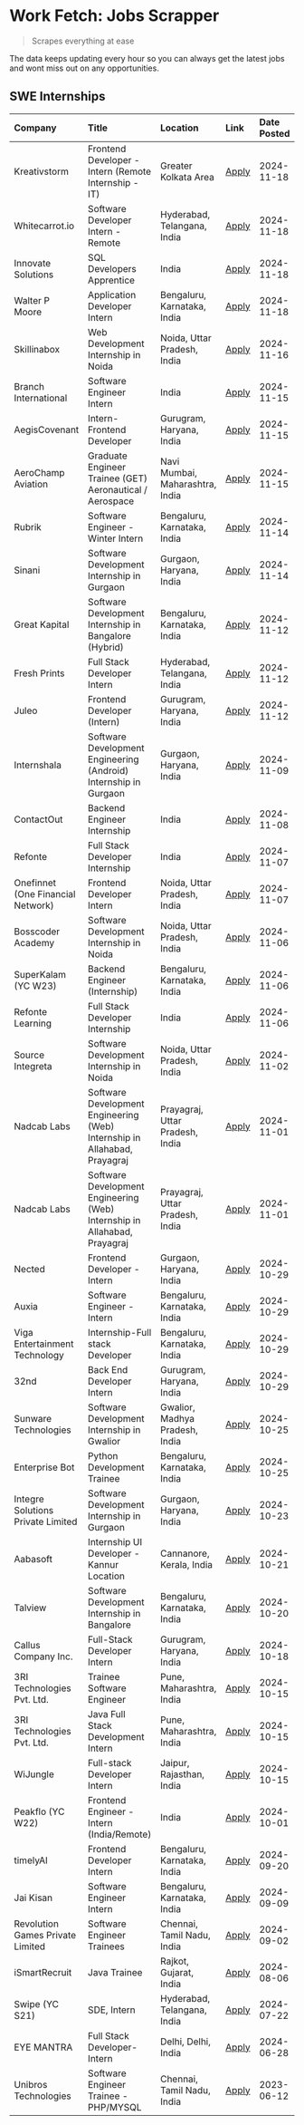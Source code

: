 # Work Fetch: Jobs Scrapper
> Scrapes everything at ease

The data keeps updating every hour so you can always get the latest jobs and wont miss out on any opportunities.

## SWE Internships
<!--START_SECTION:workfetch-->
| Company                           | Title                                                                     | Location                        | Link                                                                                                                                                                                                                                            | Date Posted   |
|:----------------------------------|:--------------------------------------------------------------------------|:--------------------------------|:------------------------------------------------------------------------------------------------------------------------------------------------------------------------------------------------------------------------------------------------|:--------------|
| Kreativstorm                      | Frontend Developer - Intern (Remote Internship - IT)                      | Greater Kolkata Area            | [Apply](https://in.linkedin.com/jobs/view/frontend-developer-intern-remote-internship-it-at-kreativstorm-4079519905?position=20&pageNum=0&refId=o7s6dIbAbUSFYqXrQQxcJg%3D%3D&trackingId=tfajlbnrBLDs%2F3raiWTHdg%3D%3D)                         | 2024-11-18    |
| Whitecarrot.io                    | Software Developer Intern - Remote                                        | Hyderabad, Telangana, India     | [Apply](https://in.linkedin.com/jobs/view/software-developer-intern-remote-at-whitecarrot-io-4079334280?position=22&pageNum=0&refId=o7s6dIbAbUSFYqXrQQxcJg%3D%3D&trackingId=fNV48LYxvCJVEmlrnXnRSA%3D%3D)                                       | 2024-11-18    |
| Innovate Solutions                | SQL Developers Apprentice                                                 | India                           | [Apply](https://in.linkedin.com/jobs/view/sql-developers-apprentice-at-innovate-solutions-4079309331?position=41&pageNum=0&refId=o7s6dIbAbUSFYqXrQQxcJg%3D%3D&trackingId=lw9%2BBJOxGKc4iQZs4%2Byhdg%3D%3D)                                      | 2024-11-18    |
| Walter P Moore                    | Application Developer Intern                                              | Bengaluru, Karnataka, India     | [Apply](https://in.linkedin.com/jobs/view/application-developer-intern-at-walter-p-moore-4077126811?position=44&pageNum=0&refId=o7s6dIbAbUSFYqXrQQxcJg%3D%3D&trackingId=fmUeimO3cqq6aaGz5bB5rg%3D%3D)                                           | 2024-11-18    |
| Skillinabox                       | Web Development Internship in Noida                                       | Noida, Uttar Pradesh, India     | [Apply](https://in.linkedin.com/jobs/view/web-development-internship-in-noida-at-skillinabox-4077783016?position=30&pageNum=0&refId=o7s6dIbAbUSFYqXrQQxcJg%3D%3D&trackingId=mOrZi7uyYQkZUQ4Qsf%2BWFg%3D%3D)                                     | 2024-11-16    |
| Branch International              | Software Engineer Intern                                                  | India                           | [Apply](https://in.linkedin.com/jobs/view/software-engineer-intern-at-branch-international-4054425650?position=38&pageNum=0&refId=o7s6dIbAbUSFYqXrQQxcJg%3D%3D&trackingId=ITqGmw7xNokeWFu7fwS8sg%3D%3D)                                         | 2024-11-15    |
| AegisCovenant                     | Intern- Frontend Developer                                                | Gurugram, Haryana, India        | [Apply](https://in.linkedin.com/jobs/view/intern-frontend-developer-at-aegiscovenant-4077391475?position=39&pageNum=0&refId=o7s6dIbAbUSFYqXrQQxcJg%3D%3D&trackingId=jrDATajAO%2BOaOum3bG9Dtw%3D%3D)                                             | 2024-11-15    |
| AeroChamp Aviation                | Graduate Engineer Trainee (GET) Aeronautical / Aerospace                  | Navi Mumbai, Maharashtra, India | [Apply](https://in.linkedin.com/jobs/view/graduate-engineer-trainee-get-aeronautical-aerospace-at-aerochamp-aviation-4075807848?position=52&pageNum=0&refId=o7s6dIbAbUSFYqXrQQxcJg%3D%3D&trackingId=ruWWhgrIYzdsPI33ITRmvQ%3D%3D)               | 2024-11-15    |
| Rubrik                            | Software Engineer - Winter Intern                                         | Bengaluru, Karnataka, India     | [Apply](https://in.linkedin.com/jobs/view/software-engineer-winter-intern-at-rubrik-4006567784?position=15&pageNum=0&refId=o7s6dIbAbUSFYqXrQQxcJg%3D%3D&trackingId=cWjA9O1XuoVB4w0OFeadNQ%3D%3D)                                                | 2024-11-14    |
| Sinani                            | Software Development Internship in Gurgaon                                | Gurgaon, Haryana, India         | [Apply](https://in.linkedin.com/jobs/view/software-development-internship-in-gurgaon-at-sinani-4075922787?position=23&pageNum=0&refId=o7s6dIbAbUSFYqXrQQxcJg%3D%3D&trackingId=E37MFY%2BpmEC5IOKhZSSw6g%3D%3D)                                   | 2024-11-14    |
| Great Kapital                     | Software Development Internship in Bangalore (Hybrid)                     | Bengaluru, Karnataka, India     | [Apply](https://in.linkedin.com/jobs/view/software-development-internship-in-bangalore-hybrid-at-great-kapital-4074322094?position=24&pageNum=0&refId=o7s6dIbAbUSFYqXrQQxcJg%3D%3D&trackingId=12g61tbfVPN8YqlrQk%2BD1Q%3D%3D)                   | 2024-11-12    |
| Fresh Prints                      | Full Stack Developer Intern                                               | Hyderabad, Telangana, India     | [Apply](https://in.linkedin.com/jobs/view/full-stack-developer-intern-at-fresh-prints-4074759619?position=31&pageNum=0&refId=o7s6dIbAbUSFYqXrQQxcJg%3D%3D&trackingId=kGoDGI6A9zXpmDO5IfwC%2FQ%3D%3D)                                            | 2024-11-12    |
| Juleo                             | Frontend Developer (Intern)                                               | Gurugram, Haryana, India        | [Apply](https://in.linkedin.com/jobs/view/frontend-developer-intern-at-juleo-4072443159?position=49&pageNum=0&refId=o7s6dIbAbUSFYqXrQQxcJg%3D%3D&trackingId=N29aICin8%2B%2BT23WAZvCWKw%3D%3D)                                                   | 2024-11-12    |
| Internshala                       | Software Development Engineering (Android) Internship in Gurgaon          | Gurgaon, Haryana, India         | [Apply](https://in.linkedin.com/jobs/view/software-development-engineering-android-internship-in-gurgaon-at-internshala-4072320460?position=9&pageNum=0&refId=o7s6dIbAbUSFYqXrQQxcJg%3D%3D&trackingId=BnvBrpY28IApgdwJy8YWyQ%3D%3D)             | 2024-11-09    |
| ContactOut                        | Backend Engineer Internship                                               | India                           | [Apply](https://in.linkedin.com/jobs/view/backend-engineer-internship-at-contactout-4072113426?position=50&pageNum=0&refId=o7s6dIbAbUSFYqXrQQxcJg%3D%3D&trackingId=JLOAZH3x016kvOpy3ZSlDA%3D%3D)                                                | 2024-11-08    |
| Refonte                           | Full Stack Developer Internship                                           | India                           | [Apply](https://in.linkedin.com/jobs/view/full-stack-developer-internship-at-refonte-4071576773?position=42&pageNum=0&refId=o7s6dIbAbUSFYqXrQQxcJg%3D%3D&trackingId=HiPmReuAqg1FdNlIBk76UQ%3D%3D)                                               | 2024-11-07    |
| Onefinnet (One Financial Network) | Frontend Developer Intern                                                 | Noida, Uttar Pradesh, India     | [Apply](https://in.linkedin.com/jobs/view/frontend-developer-intern-at-onefinnet-one-financial-network-4067260672?position=54&pageNum=0&refId=o7s6dIbAbUSFYqXrQQxcJg%3D%3D&trackingId=xEKwriXwrmssD1UMoqj5AA%3D%3D)                             | 2024-11-07    |
| Bosscoder Academy                 | Software Development Internship in Noida                                  | Noida, Uttar Pradesh, India     | [Apply](https://in.linkedin.com/jobs/view/software-development-internship-in-noida-at-bosscoder-academy-4070090866?position=11&pageNum=0&refId=o7s6dIbAbUSFYqXrQQxcJg%3D%3D&trackingId=CyaHL40AKHD57O2zHCZjSA%3D%3D)                            | 2024-11-06    |
| SuperKalam (YC W23)               | Backend Engineer (Internship)                                             | Bengaluru, Karnataka, India     | [Apply](https://in.linkedin.com/jobs/view/backend-engineer-internship-at-superkalam-yc-w23-4069134451?position=28&pageNum=0&refId=o7s6dIbAbUSFYqXrQQxcJg%3D%3D&trackingId=tYEoWXphRoHZ0RI4sQDUWg%3D%3D)                                         | 2024-11-06    |
| Refonte Learning                  | Full Stack Developer Internship                                           | India                           | [Apply](https://in.linkedin.com/jobs/view/full-stack-developer-internship-at-refonte-learning-4070516081?position=36&pageNum=0&refId=o7s6dIbAbUSFYqXrQQxcJg%3D%3D&trackingId=ZoqSEASiVPAgbXnK1KrxuQ%3D%3D)                                      | 2024-11-06    |
| Source Integreta                  | Software Development Internship in Noida                                  | Noida, Uttar Pradesh, India     | [Apply](https://in.linkedin.com/jobs/view/software-development-internship-in-noida-at-source-integreta-4066120527?position=13&pageNum=0&refId=o7s6dIbAbUSFYqXrQQxcJg%3D%3D&trackingId=Hahq8ql88VjlBGyN3dXtVQ%3D%3D)                             | 2024-11-02    |
| Nadcab Labs                       | Software Development Engineering (Web) Internship in Allahabad, Prayagraj | Prayagraj, Uttar Pradesh, India | [Apply](https://in.linkedin.com/jobs/view/software-development-engineering-web-internship-in-allahabad-prayagraj-at-nadcab-labs-4064940107?position=2&pageNum=0&refId=o7s6dIbAbUSFYqXrQQxcJg%3D%3D&trackingId=%2BA29qwJTEQMba7dnp9s%2FiQ%3D%3D) | 2024-11-01    |
| Nadcab Labs                       | Software Development Engineering (Web) Internship in Allahabad, Prayagraj | Prayagraj, Uttar Pradesh, India | [Apply](https://in.linkedin.com/jobs/view/software-development-engineering-web-internship-in-allahabad-prayagraj-at-nadcab-labs-4064934919?position=3&pageNum=0&refId=o7s6dIbAbUSFYqXrQQxcJg%3D%3D&trackingId=J4lrH7VxwVTPaaXdlC0VIw%3D%3D)     | 2024-11-01    |
| Nected                            | Frontend Developer - Intern                                               | Gurgaon, Haryana, India         | [Apply](https://in.linkedin.com/jobs/view/frontend-developer-intern-at-nected-4060911002?position=6&pageNum=0&refId=o7s6dIbAbUSFYqXrQQxcJg%3D%3D&trackingId=88gY6Qbszsl6URctWBPZkQ%3D%3D)                                                       | 2024-10-29    |
| Auxia                             | Software Engineer - Intern                                                | Bengaluru, Karnataka, India     | [Apply](https://in.linkedin.com/jobs/view/software-engineer-intern-at-auxia-4060904544?position=17&pageNum=0&refId=o7s6dIbAbUSFYqXrQQxcJg%3D%3D&trackingId=LTDxvRVWLITOD477pcELIA%3D%3D)                                                        | 2024-10-29    |
| Viga Entertainment Technology     | Internship-Full stack Developer                                           | Bengaluru, Karnataka, India     | [Apply](https://in.linkedin.com/jobs/view/internship-full-stack-developer-at-viga-entertainment-technology-4061962911?position=32&pageNum=0&refId=o7s6dIbAbUSFYqXrQQxcJg%3D%3D&trackingId=gq3TaPPnywPC5GGw2hdA%2Bg%3D%3D)                       | 2024-10-29    |
| 32nd                              | Back End Developer Intern                                                 | Gurugram, Haryana, India        | [Apply](https://in.linkedin.com/jobs/view/back-end-developer-intern-at-32nd-4062280105?position=40&pageNum=0&refId=o7s6dIbAbUSFYqXrQQxcJg%3D%3D&trackingId=MWsJkJJBOo%2B2X9%2FmeT%2BnZQ%3D%3D)                                                  | 2024-10-29    |
| Sunware Technologies              | Software Development Internship in Gwalior                                | Gwalior, Madhya Pradesh, India  | [Apply](https://in.linkedin.com/jobs/view/software-development-internship-in-gwalior-at-sunware-technologies-4059018500?position=14&pageNum=0&refId=o7s6dIbAbUSFYqXrQQxcJg%3D%3D&trackingId=UR4dE%2Fu5KlIWjYDjNt6gmQ%3D%3D)                     | 2024-10-25    |
| Enterprise Bot                    | Python Development Trainee                                                | Bengaluru, Karnataka, India     | [Apply](https://in.linkedin.com/jobs/view/python-development-trainee-at-enterprise-bot-4059097615?position=27&pageNum=0&refId=o7s6dIbAbUSFYqXrQQxcJg%3D%3D&trackingId=%2FoK%2FRmEga%2FiCPSCAbqahFg%3D%3D)                                       | 2024-10-25    |
| Integre Solutions Private Limited | Software Development Internship in Gurgaon                                | Gurgaon, Haryana, India         | [Apply](https://in.linkedin.com/jobs/view/software-development-internship-in-gurgaon-at-integre-solutions-private-limited-4056951853?position=8&pageNum=0&refId=o7s6dIbAbUSFYqXrQQxcJg%3D%3D&trackingId=5PlmPwcS30FsGaz3lFQklw%3D%3D)           | 2024-10-23    |
| Aabasoft                          | Internship UI Developer - Kannur Location                                 | Cannanore, Kerala, India        | [Apply](https://in.linkedin.com/jobs/view/internship-ui-developer-kannur-location-at-aabasoft-4055898437?position=19&pageNum=0&refId=o7s6dIbAbUSFYqXrQQxcJg%3D%3D&trackingId=Pth5vpAt6zfQJHEqBK6gRQ%3D%3D)                                      | 2024-10-21    |
| Talview                           | Software Development Internship in Bangalore                              | Bengaluru, Karnataka, India     | [Apply](https://in.linkedin.com/jobs/view/software-development-internship-in-bangalore-at-talview-4055420944?position=4&pageNum=0&refId=o7s6dIbAbUSFYqXrQQxcJg%3D%3D&trackingId=u6wvXsqIFRir6XctrPLNBw%3D%3D)                                   | 2024-10-20    |
| Callus Company Inc.               | Full-Stack Developer Intern                                               | Gurugram, Haryana, India        | [Apply](https://in.linkedin.com/jobs/view/full-stack-developer-intern-at-callus-company-inc-4052948592?position=29&pageNum=0&refId=o7s6dIbAbUSFYqXrQQxcJg%3D%3D&trackingId=4EAxAWlykhrINGDPBn9%2F3g%3D%3D)                                      | 2024-10-18    |
| 3RI Technologies Pvt. Ltd.        | Trainee Software Engineer                                                 | Pune, Maharashtra, India        | [Apply](https://in.linkedin.com/jobs/view/trainee-software-engineer-at-3ri-technologies-pvt-ltd-4048233384?position=45&pageNum=0&refId=o7s6dIbAbUSFYqXrQQxcJg%3D%3D&trackingId=veMC0VBvhy5t8EPakxx3wQ%3D%3D)                                    | 2024-10-15    |
| 3RI Technologies Pvt. Ltd.        | Java Full Stack Development Intern                                        | Pune, Maharashtra, India        | [Apply](https://in.linkedin.com/jobs/view/java-full-stack-development-intern-at-3ri-technologies-pvt-ltd-4048231995?position=47&pageNum=0&refId=o7s6dIbAbUSFYqXrQQxcJg%3D%3D&trackingId=SvZZoKG4sSMi0PB7eRxlIA%3D%3D)                           | 2024-10-15    |
| WiJungle                          | Full-stack Developer Intern                                               | Jaipur, Rajasthan, India        | [Apply](https://in.linkedin.com/jobs/view/full-stack-developer-intern-at-wijungle-4048227759?position=53&pageNum=0&refId=o7s6dIbAbUSFYqXrQQxcJg%3D%3D&trackingId=%2BscQs%2BTF3HBLFSM8GojA1g%3D%3D)                                              | 2024-10-15    |
| Peakflo (YC W22)                  | Frontend Engineer - Intern (India/Remote)                                 | India                           | [Apply](https://in.linkedin.com/jobs/view/frontend-engineer-intern-india-remote-at-peakflo-yc-w22-4037729755?position=7&pageNum=0&refId=o7s6dIbAbUSFYqXrQQxcJg%3D%3D&trackingId=jLgpS4cPiGk1n5F8MEXcNw%3D%3D)                                   | 2024-10-01    |
| timelyAI                          | Frontend Developer Intern                                                 | Bengaluru, Karnataka, India     | [Apply](https://in.linkedin.com/jobs/view/frontend-developer-intern-at-timelyai-4030925040?position=10&pageNum=0&refId=o7s6dIbAbUSFYqXrQQxcJg%3D%3D&trackingId=303a0MhT6hZiE7%2BsMdhEtA%3D%3D)                                                  | 2024-09-20    |
| Jai Kisan                         | Software Engineer Intern                                                  | Bengaluru, Karnataka, India     | [Apply](https://in.linkedin.com/jobs/view/software-engineer-intern-at-jai-kisan-4024075360?position=35&pageNum=0&refId=o7s6dIbAbUSFYqXrQQxcJg%3D%3D&trackingId=TSmeuE0sAaAtygs9sttxYg%3D%3D)                                                    | 2024-09-09    |
| Revolution Games Private Limited  | Software Engineer Trainees                                                | Chennai, Tamil Nadu, India      | [Apply](https://in.linkedin.com/jobs/view/software-engineer-trainees-at-revolution-games-private-limited-4015912927?position=33&pageNum=0&refId=o7s6dIbAbUSFYqXrQQxcJg%3D%3D&trackingId=FAcq6fcyNEN43mnviM2RVQ%3D%3D)                           | 2024-09-02    |
| iSmartRecruit                     | Java Trainee                                                              | Rajkot, Gujarat, India          | [Apply](https://in.linkedin.com/jobs/view/java-trainee-at-ismartrecruit-3992301825?position=37&pageNum=0&refId=o7s6dIbAbUSFYqXrQQxcJg%3D%3D&trackingId=CuhbYm6JbG6JIXFTdAWJDg%3D%3D)                                                            | 2024-08-06    |
| Swipe (YC S21)                    | SDE, Intern                                                               | Hyderabad, Telangana, India     | [Apply](https://in.linkedin.com/jobs/view/sde-intern-at-swipe-yc-s21-3980368092?position=57&pageNum=0&refId=o7s6dIbAbUSFYqXrQQxcJg%3D%3D&trackingId=FGFTYmnIyEqvbs7RIsx%2BQA%3D%3D)                                                             | 2024-07-22    |
| EYE MANTRA                        | Full Stack Developer- Intern                                              | Delhi, Delhi, India             | [Apply](https://in.linkedin.com/jobs/view/full-stack-developer-intern-at-eye-mantra-3960988037?position=56&pageNum=0&refId=o7s6dIbAbUSFYqXrQQxcJg%3D%3D&trackingId=nwJrm8k%2B7yHolcPc%2BR2hTA%3D%3D)                                            | 2024-06-28    |
| Unibros Technologies              | Software Engineer Trainee - PHP/MYSQL                                     | Chennai, Tamil Nadu, India      | [Apply](https://in.linkedin.com/jobs/view/software-engineer-trainee-php-mysql-at-unibros-technologies-3656599241?position=51&pageNum=0&refId=o7s6dIbAbUSFYqXrQQxcJg%3D%3D&trackingId=dA9PaglRg22DG822fO%2FK%2BQ%3D%3D)                          | 2023-06-12    |
<!--END_SECTION:workfetch-->
